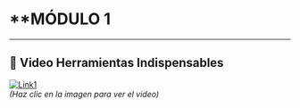 
# **MÓDULO 1


---  


## **🎥 Video Herramientas Indispensables**  

[![Link1](https://img.youtube.com/vi/EXnnNhQ5ZRI/maxresdefault.jpg)](https://youtu.be/EXnnNhQ5ZRI?si=GUm-gE18PTymLNTY)  
*(Haz clic en la imagen para ver el video)*  
